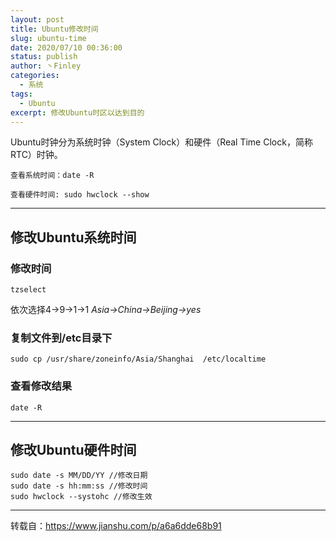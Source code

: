 ```yaml
---
layout: post
title: Ubuntu修改时间
slug: ubuntu-time
date: 2020/07/10 00:36:00
status: publish
author: 丶Finley
categories: 
  - 系统
tags: 
  - Ubuntu
excerpt: 修改Ubuntu时区以达到目的
---
```


Ubuntu时钟分为系统时钟（System Clock）和硬件（Real Time Clock，简称RTC）时钟。

```
查看系统时间：date -R
```

```
查看硬件时间: sudo hwclock --show
```

-----------------

## 修改Ubuntu系统时间

### 修改时间

```
tzselect  
```

依次选择4->9->1->1  *Asia->China->Beijing->yes*

### 复制文件到/etc目录下

```
sudo cp /usr/share/zoneinfo/Asia/Shanghai  /etc/localtime
```

### 查看修改结果

```
date -R
```

---------------

## 修改Ubuntu硬件时间

```
sudo date -s MM/DD/YY //修改日期
sudo date -s hh:mm:ss //修改时间
sudo hwclock --systohc //修改生效
```

-------------------

转载自：https://www.jianshu.com/p/a6a6dde68b91